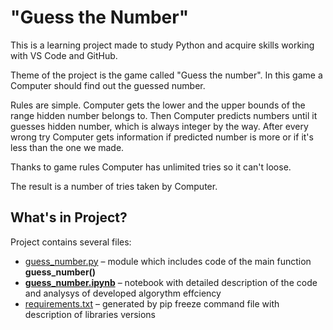 # "Guess the Number"
This is a learning project made to study Python and acquire skills working with VS Code and GitHub. 

Theme of the project is the game called "Guess the number". In this game a Computer should find out the guessed number.

Rules are simple. Computer gets the lower and the upper bounds of the range hidden number belongs to. Then Computer predicts numbers until it guesses hidden number, which is always integer by the way. After every wrong try Computer gets information if predicted number is more or if it's less than the one we made.

Thanks to game rules Computer has unlimited tries so it can't loose. 

The result is a number of tries taken by Computer.

## What's in Project?
Project contains several files:
* [guess_number.py](https://github.com/o-sidorov/GuessNumber/blob/master/guess_number.py) – module which includes code of the main function **guess_number()**
* [**guess_number.ipynb**](https://github.com/o-sidorov/GuessNumber/blob/master/guess_number.ipynb) – notebook with detailed description of the code and analysys of  developed algorythm effciency
* [requirements.txt](https://github.com/o-sidorov/GuessNumber/blob/master/requirements.txt) – generated by pip freeze command file with description of libraries versions